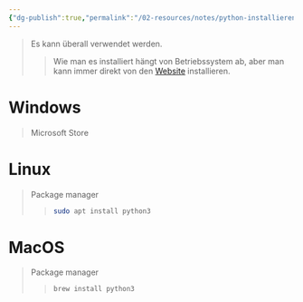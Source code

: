 ```yaml
---
{"dg-publish":true,"permalink":"/02-resources/notes/python-installieren/","tags":["code/python"],"noteIcon":"","updated":"2025-09-05T10:12:30.000+02:00"}
---
```


>Es kann überall verwendet werden.
>>Wie man es installiert hängt von Betriebssystem ab, aber man kann immer direkt von den [Website](https://www.python.org/downloads/) installieren.

# Windows
>Microsoft Store

# Linux
>Package manager
>>```sh
>>sudo apt install python3
>>```

# MacOS
>Package manager
>>```sh
>>brew install python3
>>```
